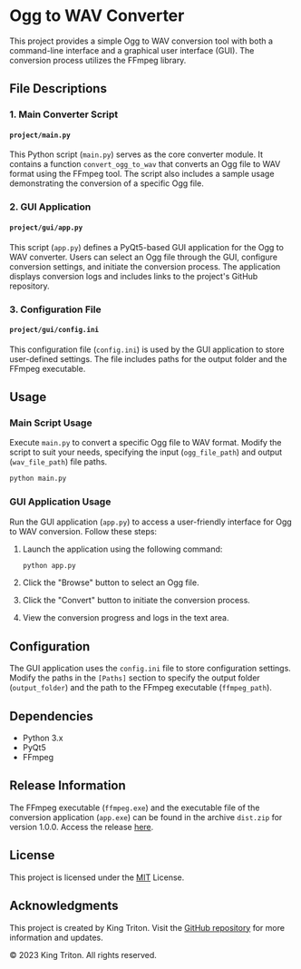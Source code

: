 # Ogg to WAV Converter

This project provides a simple Ogg to WAV conversion tool with both a command-line interface and a graphical user interface (GUI). The conversion process utilizes the FFmpeg library.

## File Descriptions

### 1. Main Converter Script

#### `project/main.py`

This Python script (`main.py`) serves as the core converter module. It contains a function `convert_ogg_to_wav` that converts an Ogg file to WAV format using the FFmpeg tool. The script also includes a sample usage demonstrating the conversion of a specific Ogg file.

### 2. GUI Application

#### `project/gui/app.py`

This script (`app.py`) defines a PyQt5-based GUI application for the Ogg to WAV converter. Users can select an Ogg file through the GUI, configure conversion settings, and initiate the conversion process. The application displays conversion logs and includes links to the project's GitHub repository.

### 3. Configuration File

#### `project/gui/config.ini`

This configuration file (`config.ini`) is used by the GUI application to store user-defined settings. The file includes paths for the output folder and the FFmpeg executable.

## Usage

### Main Script Usage

Execute `main.py` to convert a specific Ogg file to WAV format. Modify the script to suit your needs, specifying the input (`ogg_file_path`) and output (`wav_file_path`) file paths.

```bash
python main.py
```

### GUI Application Usage

Run the GUI application (`app.py`) to access a user-friendly interface for Ogg to WAV conversion. Follow these steps:

1. Launch the application using the following command:

    ```bash
    python app.py
    ```

2. Click the "Browse" button to select an Ogg file.

3. Click the "Convert" button to initiate the conversion process.

4. View the conversion progress and logs in the text area.

## Configuration

The GUI application uses the `config.ini` file to store configuration settings. Modify the paths in the `[Paths]` section to specify the output folder (`output_folder`) and the path to the FFmpeg executable (`ffmpeg_path`).

## Dependencies

- Python 3.x
- PyQt5
- FFmpeg

## Release Information

The FFmpeg executable (`ffmpeg.exe`) and the executable file of the conversion application (`app.exe`) can be found in the archive `dist.zip` for version 1.0.0. Access the release [here](https://github.com/king-tri-ton/ogg-to-wav/releases/tag/v1.0.0).

## License

This project is licensed under the [MIT](https://choosealicense.com/licenses/mit/) License.

## Acknowledgments

This project is created by King Triton. Visit the [GitHub repository](https://github.com/king-tri-ton/ogg-to-wav) for more information and updates.

© 2023 King Triton. All rights reserved.

